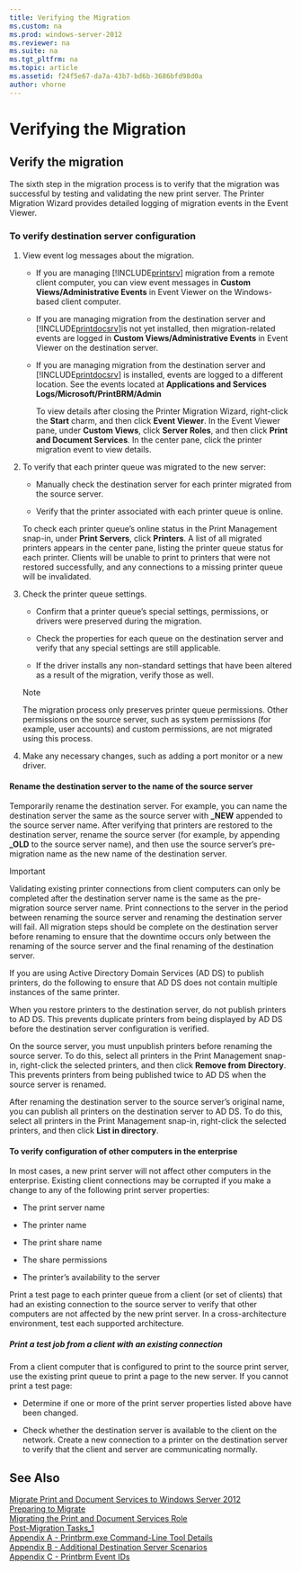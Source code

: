```yaml
---
title: Verifying the Migration
ms.custom: na
ms.prod: windows-server-2012
ms.reviewer: na
ms.suite: na
ms.tgt_pltfrm: na
ms.topic: article
ms.assetid: f24f5e67-da7a-43b7-bd6b-3686bfd98d0a
author: vhorne
---
```

# Verifying the Migration
  
## <a name="BKMK_Step6VerifyTheMigration"></a>Verify the migration  
The sixth step in the migration process is to verify that the migration was successful by testing and validating the new print server. The Printer Migration Wizard provides detailed logging of migration events in the Event Viewer.  
  
### To verify destination server configuration  
  
1.  View event log messages about the migration.  
  
    -   If you are managing [!INCLUDE[printsrv](../Token/printsrv_md.md)] migration from a remote client computer, you can view event messages in **Custom Views\/Administrative Events** in Event Viewer on the Windows\-based client computer.  
  
    -   If you are managing migration from the destination server and [!INCLUDE[printdocsrv](../Token/printdocsrv_md.md)]is not yet installed, then migration\-related events are logged in **Custom Views\/Administrative Events** in Event Viewer on the destination server.  
  
    -   If you are managing migration from the destination server and [!INCLUDE[printdocsrv](../Token/printdocsrv_md.md)] is installed, events are logged to a different location. See the events located at **Applications and Services Logs\/Microsoft\/PrintBRM\/Admin**  
  
        To view details after closing the Printer Migration Wizard, right\-click the **Start** charm, and then click **Event Viewer**. In the Event Viewer pane, under **Custom Views**, click **Server Roles**, and then click **Print and Document Services**. In the center pane, click the printer migration event to view details.  
  
2.  To verify that each printer queue was migrated to the new server:  
  
    -   Manually check the destination server for each printer migrated from the source server.  
  
    -   Verify that the printer associated with each printer queue is online.  
  
    To check each printer queue’s online status in the Print Management snap\-in, under **Print Servers**, click **Printers**. A list of all migrated printers appears in the center pane, listing the printer queue status for each printer. Clients will be unable to print to printers that were not restored successfully, and any connections to a missing printer queue will be invalidated.  
  
3.  Check the printer queue settings.  
  
    -   Confirm that a printer queue’s special settings, permissions, or drivers were preserved during the migration.  
  
    -   Check the properties for each queue on the destination server and verify that any special settings are still applicable.  
  
    -   If the driver installs any non\-standard settings that have been altered as a result of the migration, verify those as well.  
  
    > [!NOTE]  
    > The migration process only preserves printer queue permissions. Other permissions on the source server, such as system permissions \(for example, user accounts\) and custom permissions, are not migrated using this process.  
  
4.  Make any necessary changes, such as adding a port monitor or a new driver.  
  
#### Rename the destination server to the name of the source server  
Temporarily rename the destination server. For example, you can name the destination server the same as the source server with **\_NEW** appended to the source server name. After verifying that printers are restored to the destination server, rename the source server \(for example, by appending **\_OLD** to the source server name\), and then use the source server’s pre\-migration name as the new name of the destination server.  
  
> [!IMPORTANT]  
> Validating existing printer connections from client computers can only be completed after the destination server name is the same as the pre\-migration source server name. Print connections to the server in the period between renaming the source server and renaming the destination server will fail. All migration steps should be complete on the destination server before renaming to ensure that the downtime occurs only between the renaming of the source server and the final renaming of the destination server.  
  
If you are using Active Directory Domain Services \(AD DS\) to publish printers, do the following to ensure that AD DS does not contain multiple instances of the same printer.  
  
When you restore printers to the destination server, do not publish printers to AD DS. This prevents duplicate printers from being displayed by AD DS before the destination server configuration is verified.  
  
On the source server, you must unpublish printers before renaming the source server. To do this, select all printers in the Print Management snap\-in, right\-click the selected printers, and then click **Remove from Directory**. This prevents printers from being published twice to AD DS when the source server is renamed.  
  
After renaming the destination server to the source server’s original name, you can publish all printers on the destination server to AD DS. To do this, select all printers in the Print Management snap\-in, right\-click the selected printers, and then click **List in directory**.  
  
#### To verify configuration of other computers in the enterprise  
In most cases, a new print server will not affect other computers in the enterprise. Existing client connections may be corrupted if you make a change to any of the following print server properties:  
  
-   The print server name  
  
-   The printer name  
  
-   The print share name  
  
-   The share permissions  
  
-   The printer’s availability to the server  
  
Print a test page to each printer queue from a client \(or set of clients\) that had an existing connection to the source server to verify that other computers are not affected by the new print server. In a cross\-architecture environment, test each supported architecture.  
  
##### Print a test job from a client with an existing connection  
From a client computer that is configured to print to the source print server, use the existing print queue to print a page to the new server. If you cannot print a test page:  
  
-   Determine if one or more of the print server properties listed above have been changed.  
  
-   Check whether the destination server is available to the client on the network. Create a new connection to a printer on the destination server to verify that the client and server are communicating normally.  
  
## See Also  
[Migrate Print and Document Services to Windows Server 2012](../Topic/Migrate-Print-and-Document-Services-to-Windows-Server-2012.md)  
[Preparing to Migrate](../Topic/Preparing-to-Migrate.md)  
[Migrating the Print and Document Services Role](../Topic/Migrating-the-Print-and-Document-Services-Role.md)  
[Post-Migration Tasks_1](../Topic/Post-Migration-Tasks_1.md)  
[Appendix A - Printbrm.exe Command-Line Tool Details](../Topic/Appendix-A---Printbrm.exe-Command-Line-Tool-Details.md)  
[Appendix B - Additional Destination Server Scenarios](../Topic/Appendix-B---Additional-Destination-Server-Scenarios.md)  
[Appendix C - Printbrm Event IDs](../Topic/Appendix-C---Printbrm-Event-IDs.md)  
  
